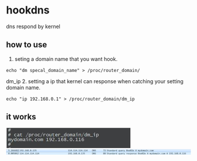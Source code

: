 # hookdns
dns respond by kernel

## how to use
1. seting a domain name that you want hook.  
```
echo "dm specal_domain_name" > /proc/router_domain/
```
dm_ip
2. setting a ip that kernel can response when catching your setting domain name.  
```
echo "ip 192.168.0.1" > /proc/router_domain/dm_ip
```

## it works
![1](./dns_hook/proc.jpg)
![1](./dns_hook/dns.jpg)
